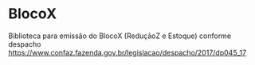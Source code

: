 # BlocoX
Biblioteca para emissão do BlocoX (ReduçãoZ e Estoque) conforme despacho https://www.confaz.fazenda.gov.br/legislacao/despacho/2017/dp045_17
